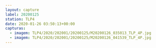 ```yaml
---
layout: capture
label: 20200125
station: TLP4
date: 2020-01-26 03:50:13+00:00
capturas:
  - imagem: TLP4/2020/202001/20200125/M20200126_035013_TLP_4P.jpg
  - imagem: TLP4/2020/202001/20200125/M20200126_041539_TLP_4P.jpg
---
```

